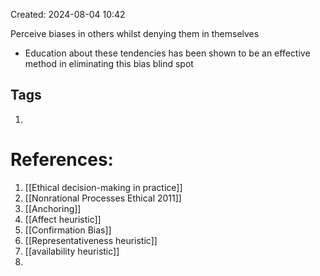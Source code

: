Created: 2024-08-04 10:42

Perceive biases in others whilst denying them in themselves
- Education about these tendencies has been shown to be an effective method in eliminating this bias blind spot



## Tags
1. 

# References:
1. [[Ethical decision-making in practice]]
2. [[Nonrational Processes Ethical 2011]]
3. [[Anchoring]]
4. [[Affect heuristic]]
5. [[Confirmation Bias]]
6. [[Representativeness heuristic]]
7. [[availability heuristic]]
8. 



